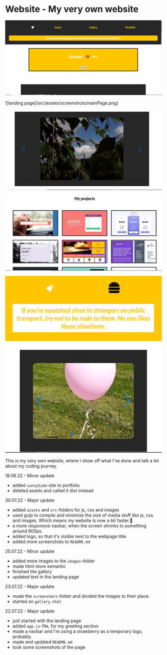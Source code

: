 ﻿# Website - My very own website

![top section](/src/assets/screenshots/website.png)

![landing page]/src/assets/screenshots/mainPage.png)

![gallery](/src/assets/screenshots/galleryPage.png)

![portfolio](/src/assets/screenshots/portfolio.png)

![responsive navbar](/src/assets/screenshots/responsiveNavbar.png)

This is my very own website, where I show off what I've done and talk a bit about my coding journey.

18.08.22 - Minor update
- added `sunnySide`-site to portfolio
- deleted assets and called it dist instead


30.07.22 - Major update
- added `assets` and `src`-folders for js, css and images
- used gulp to compile and minimize the size of media stuff like js, css and images. Which means my website is now a bit faster.🚀 
- a more responsive navbar, when the screen shrinks to something around 600px.
- added logo, so that it's visible next to the webpage title.
- added more screenshots to `README.md`

25.07.22 - Minor update
- added more images to the `images`-folder
- made html more semantic
- finished the gallery
- updated text in the landing page

23.07.22 - Major update
- made the `screenshots`-folder and divided the images to their place.
- started on `gallery.html` 


22.07.22 - Major update
- just started with the landing page
- added `app.js`-file, for my greeting section
- made a navbar and I'm using a strawberry as a temporary logo, probably.
- made and updated `README.md`
- took some screenshots of the page

